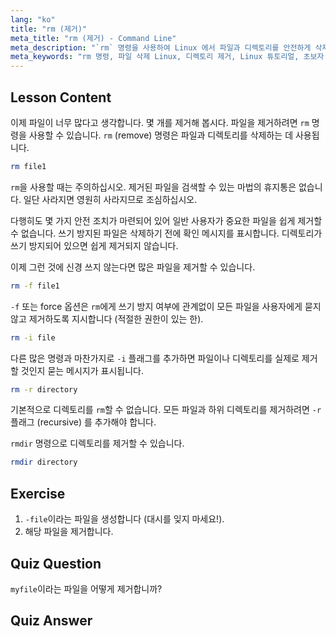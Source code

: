 ```yaml
---
lang: "ko"
title: "rm (제거)"
meta_title: "rm (제거) - Command Line"
meta_description: "`rm` 명령을 사용하여 Linux 에서 파일과 디렉토리를 안전하게 삭제하는 방법을 배웁니다. -f, -i, -r, rmdir 과 같은 옵션을 이해합니다. Linux 여정을 시작하세요!"
meta_keywords: "rm 명령, 파일 삭제 Linux, 디렉토리 제거, Linux 튜토리얼, 초보자 Linux, rmdir, Linux 가이드"
---
```


## Lesson Content

이제 파일이 너무 많다고 생각합니다. 몇 개를 제거해 봅시다. 파일을 제거하려면 `rm` 명령을 사용할 수 있습니다. `rm` (remove) 명령은 파일과 디렉토리를 삭제하는 데 사용됩니다.

```bash
rm file1
```

`rm`을 사용할 때는 주의하십시오. 제거된 파일을 검색할 수 있는 마법의 휴지통은 없습니다. 일단 사라지면 영원히 사라지므로 조심하십시오.

다행히도 몇 가지 안전 조치가 마련되어 있어 일반 사용자가 중요한 파일을 쉽게 제거할 수 없습니다. 쓰기 방지된 파일은 삭제하기 전에 확인 메시지를 표시합니다. 디렉토리가 쓰기 방지되어 있으면 쉽게 제거되지 않습니다.

이제 그런 것에 신경 쓰지 않는다면 많은 파일을 제거할 수 있습니다.

```bash
rm -f file1
```

`-f` 또는 force 옵션은 `rm`에게 쓰기 방지 여부에 관계없이 모든 파일을 사용자에게 묻지 않고 제거하도록 지시합니다 (적절한 권한이 있는 한).

```bash
rm -i file
```

다른 많은 명령과 마찬가지로 `-i` 플래그를 추가하면 파일이나 디렉토리를 실제로 제거할 것인지 묻는 메시지가 표시됩니다.

```bash
rm -r directory
```

기본적으로 디렉토리를 `rm`할 수 없습니다. 모든 파일과 하위 디렉토리를 제거하려면 `-r` 플래그 (recursive) 를 추가해야 합니다.

`rmdir` 명령으로 디렉토리를 제거할 수 있습니다.

```bash
rmdir directory
```

## Exercise

1. `-file`이라는 파일을 생성합니다 (대시를 잊지 마세요!).
2. 해당 파일을 제거합니다.

## Quiz Question

`myfile`이라는 파일을 어떻게 제거합니까?

## Quiz Answer
